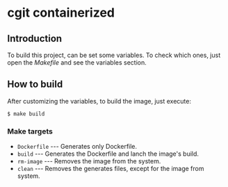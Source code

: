 cgit containerized
==================

Introduction
------------

To build this project, can be set some variables. To check which ones,
just open the *Makefile* and see the variables section.

How to build
------------

After customizing the variables, to build the image, just execute:

```
$ make build
```

### Make targets

- `Dockerfile` --- Generates only Dockerfile.
- `build` --- Generates the Dockerfile and lanch the image's build.
- `rm-image` --- Removes the image from the system.
- `clean` --- Removes the generates files, except for the image from system.







